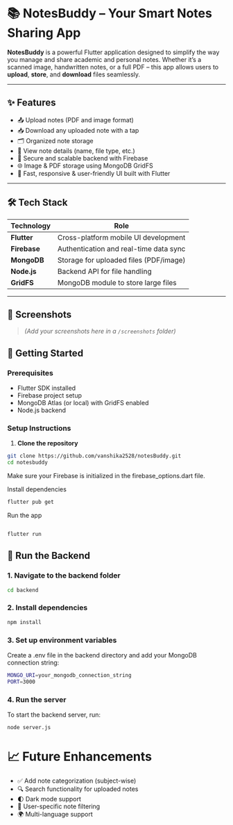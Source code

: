 # 📚 NotesBuddy – Your Smart Notes Sharing App

**NotesBuddy** is a powerful Flutter application designed to simplify the way you manage and share academic and personal notes. Whether it’s a scanned image, handwritten notes, or a full PDF – this app allows users to **upload**, **store**, and **download** files seamlessly.

---

## ✨ Features

- 📤 Upload notes (PDF and image format)
- 📥 Download any uploaded note with a tap
- 🗂 Organized note storage
- 🧾 View note details (name, file type, etc.)
- 🔐 Secure and scalable backend with Firebase
- 🌐 Image & PDF storage using MongoDB GridFS
- 🎯 Fast, responsive & user-friendly UI built with Flutter

---

## 🛠 Tech Stack

| Technology     | Role                                       |
|----------------|--------------------------------------------|
| **Flutter**     | Cross-platform mobile UI development      |
| **Firebase**    | Authentication and real-time data sync    |
| **MongoDB**     | Storage for uploaded files (PDF/image)    |
| **Node.js** | Backend API for file handling   |
| **GridFS**      | MongoDB module to store large files       |

---

## 📸 Screenshots

> *(Add your screenshots here in a `/screenshots` folder)*

## 🚀 Getting Started

### Prerequisites

- Flutter SDK installed
- Firebase project setup
- MongoDB Atlas (or local) with GridFS enabled
- Node.js backend

### Setup Instructions


1. **Clone the repository**
```bash
git clone https://github.com/vanshika2528/notesBuddy.git
cd notesbuddy
```

Make sure your Firebase is initialized in the firebase_options.dart file.

Install dependencies

```bash
flutter pub get

```
Run the app
```bash

flutter run
```

## 🚀 Run the Backend

### 1. Navigate to the backend folder

```bash
cd backend
```
### 2. Install dependencies
```bash
npm install
```
### 3. Set up environment variables

Create a .env file in the backend directory and add your MongoDB connection string:
```bash
MONGO_URI=your_mongodb_connection_string
PORT=3000
```
### 4. Run the server
To start the backend server, run:
```bash
node server.js 
```

# 📈 Future Enhancements
- ✅ Add note categorization (subject-wise)
- 🔍 Search functionality for uploaded notes
- 🌓 Dark mode support
- 👥 User-specific note filtering
- 🌍 Multi-language support
